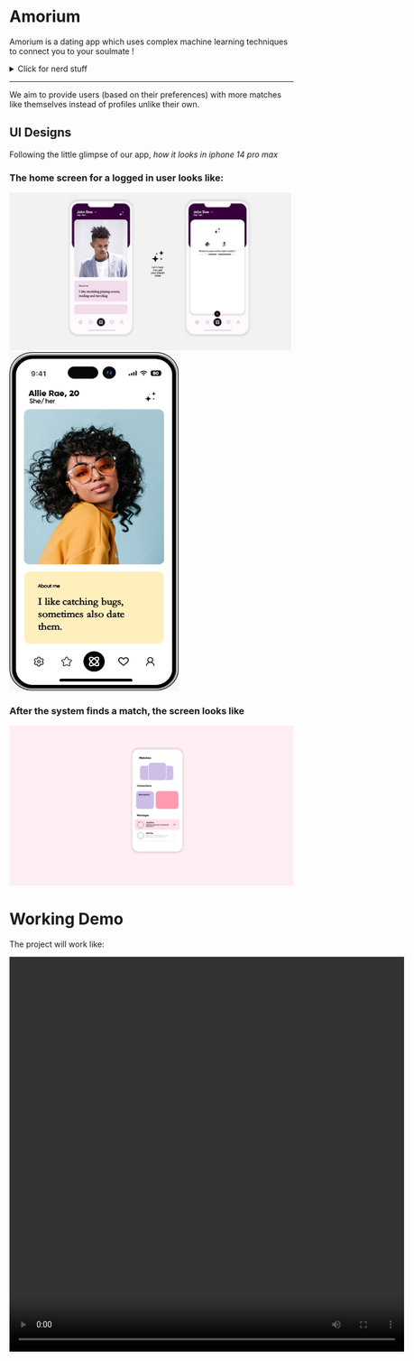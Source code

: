# Amorium

Amorium is a dating app which uses complex machine learning techniques to connect you to your soulmate !

<details>
<summary>Click for nerd stuff</summary>
<p>We are using <em>K-Means Clustering</em> or <em>Hierarchical Agglomerative Clustering</em> to cluster the dating profiles with one another. </p>
</details>

---

We aim to provide users (based on their preferences) with more matches like themselves instead of profiles unlike their own.

## UI Designs

Following the little glimpse of our app, <em>how it looks in iphone 14 pro max</em>
### The home screen for a logged in user looks like:

<img src="./profile/demo1.jpg" width="500">
<img src="./profile/demo2.jpg" width="300" height="600">

### After the system finds a match, the screen looks like

![match screen](./profile/demo3.jpg)

# Working Demo

The project will work like:

<video width="700" height="700" controls><source src="./profile/demo_video.mp4" type="video/mp4"></video>
